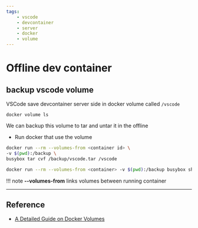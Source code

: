 ```yaml
---
tags:
    - vscode
    - devcontainer
    - server
    - docker
    - volume
---
```


# Offline dev container

## backup vscode volume
VSCode save devcontainer server side in docker volume called `/vscode`

```
docker volume ls
```

We can backup this volume to tar and untar it in the offline
- Run docker that use the volume


```bash title="backup"
docker run --rm --volumes-from <container id> \
-v $(pwd):/backup \
busybox tar cvf /backup/vscode.tar /vscode
```

```bash title="restore"
docker run --rm --volumes-from <container> -v $(pwd):/backup busybox sh -c "cd /vscode && tar xvf /backup/backup.tar --strip 1"
```

!!! note 
    **--volumes-from**  links volumes between running container


---

## Reference
- [A Detailed Guide on Docker Volumes](https://refine.dev/blog/docker-volumes/#steps-to-restore-a-docker-volume)